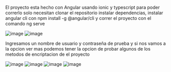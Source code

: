 El proyecto esta hecho con Angular usando ionic y typescript
para poder correrlo solo necesitan clonar el repositorio instalar dependencias, 
instalar angular cli con npm install -g @angular/cli
y correr el proyecto con el comando ng serve

![image](https://github.com/keder3009/encrypt-andina/assets/29344458/a401c368-02a2-4210-83ca-287f8ff55e35)
![image](https://github.com/keder3009/encrypt-andina/assets/29344458/7145c098-336b-415f-897a-3d234db7d0c8)


Ingresamos un nombre de usuario y contraseña de prueba y si nos vamos a la opcion ver mas
podemos tener la opcion de probar algunos de los metodos de encriptacion de el proyecto

![image](https://github.com/keder3009/encrypt-andina/assets/29344458/4fb87c2c-1585-4665-82f4-67623effb0c9)
![image](https://github.com/keder3009/encrypt-andina/assets/29344458/dda78718-d72c-47a0-a60b-0ac4919ab64b)
![image](https://github.com/keder3009/encrypt-andina/assets/29344458/f0fb2eb8-45b9-427c-a7d7-78e326cf56b7)
![image](https://github.com/keder3009/encrypt-andina/assets/29344458/ae979538-aaf9-4535-8c49-cd91b5491fcb)


